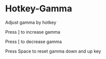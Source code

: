 # Hotkey-Gamma

Adjust gamma by hotkey

Press ] to increase gamma

Press [ to decrease gamma

Press Space to reset gamma down and up key
